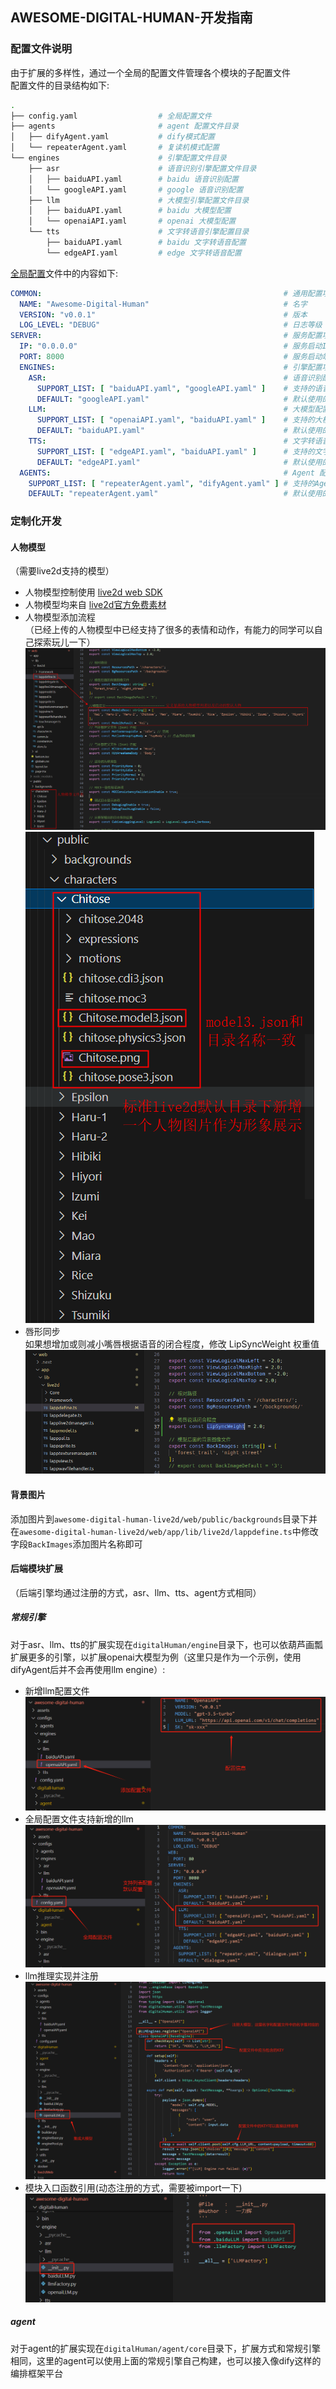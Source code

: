 ## AWESOME-DIGITAL-HUMAN-开发指南

### 配置文件说明
由于扩展的多样性，通过一个全局的配置文件管理各个模块的子配置文件    
配置文件的目录结构如下:  
```bash
.
├── config.yaml                  # 全局配置文件
├── agents                       # agent 配置文件目录
│   ├── difyAgent.yaml           # dify模式配置
│   └── repeaterAgent.yaml       # 复读机模式配置
└── engines                      # 引擎配置文件目录
    ├── asr                      # 语音识别引擎配置文件目录
    │   ├── baiduAPI.yaml        # baidu 语音识别配置
    │   └── googleAPI.yaml       # google 语音识别配置
    ├── llm                      # 大模型引擎配置文件目录
    │   ├── baiduAPI.yaml        # baidu 大模型配置
    │   └── openaiAPI.yaml       # openai 大模型配置
    └── tts                      # 文字转语音引擎配置目录
        ├── baiduAPI.yaml        # baidu 文字转语音配置
        └── edgeAPI.yaml         # edge 文字转语音配置
```
[全局配置](configs/config.yaml)文件中的内容如下:  
```yaml
COMMON:                                                      # 通用配置项
  NAME: "Awesome-Digital-Human"                              # 名字
  VERSION: "v0.0.1"                                          # 版本
  LOG_LEVEL: "DEBUG"                                         # 日志等级
SERVER:                                                      # 服务配置项
  IP: "0.0.0.0"                                              # 服务启动IP
  PORT: 8000                                                 # 服务启动端口
  ENGINES:                                                   # 引擎配置项
    ASR:                                                     # 语音识别配置项
      SUPPORT_LIST: [ "baiduAPI.yaml", "googleAPI.yaml" ]    # 支持的语音识别列表(这些配置文件应当在configs/engines/asr目录下)
      DEFAULT: "googleAPI.yaml"                              # 默认使用的语音识别配置
    LLM:                                                     # 大模型配置项
      SUPPORT_LIST: [ "openaiAPI.yaml", "baiduAPI.yaml" ]    # 支持的大模型列表(这些配置文件应当在configs/engines/llm目录下)
      DEFAULT: "baiduAPI.yaml"                               # 默认使用的大模型配置
    TTS:                                                     # 文字转语音配置项
      SUPPORT_LIST: [ "edgeAPI.yaml", "baiduAPI.yaml" ]      # 支持的文字转语音列表(这些配置文件应当在configs/engines/tts目录下)
      DEFAULT: "edgeAPI.yaml"                                # 默认使用的文字转语音配置
  AGENTS:                                                    # Agent 配置项目
    SUPPORT_LIST: [ "repeaterAgent.yaml", "difyAgent.yaml" ] # 支持的Agent列表(这些配置文件应当在configs/agents目录下)
    DEFAULT: "repeaterAgent.yaml"                            # 默认使用的Agent配置
```

### 定制化开发
#### 人物模型
（需要live2d支持的模型）  
* 人物模型控制使用 [live2d web SDK](https://www.live2d.com/en/sdk/about/)  
* 人物模型均来自 [live2d官方免费素材](https://www.live2d.com/zh-CHS/learn/sample/)  
* 人物模型添加流程  
（已经上传的人物模型中已经支持了很多的表情和动作，有能力的同学可以自己探索玩儿一下）
![](../assets/character-extend-v2.0.0-1.png)
![](../assets/character-extend-v2.0.0-2.png)
* 唇形同步  
如果想增加或则减小嘴唇根据语音的闭合程度，修改 LipSyncWeight 权重值
![](../assets/character-lip-ctr.png)
#### 背景图片
添加图片到`awesome-digital-human-live2d/web/public/backgrounds`目录下并在`awesome-digital-human-live2d/web/app/lib/live2d/lappdefine.ts`中修改字段`BackImages`添加图片名称即可
#### 后端模块扩展
（后端引擎均通过注册的方式，asr、llm、tts、agent方式相同）
##### 常规引擎  
对于asr、llm、tts的扩展实现在`digitalHuman/engine`目录下，也可以依葫芦画瓢扩展更多的引擎，以扩展openai大模型为例（这里只是作为一个示例，使用difyAgent后并不会再使用llm engine）:  
* 新增llm配置文件  
![](../assets/llm-extend-1.png)
* 全局配置文件支持新增的llm  
![](../assets/llm-extend-2.png)
* llm推理实现并注册  
![](../assets/llm-extend-3.png)
* 模块入口函数引用(动态注册的方式，需要被import一下)  
![](../assets/llm-extend-4.png)
##### agent
对于agent的扩展实现在`digitalHuman/agent/core`目录下，扩展方式和常规引擎相同，这里的agent可以使用上面的常规引擎自己构建，也可以接入像dify这样的编排框架平台